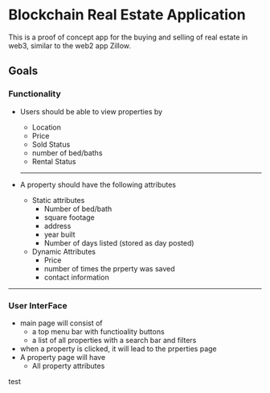 # Blockchain Real Estate Application

This is a proof of concept app for the buying and selling of real estate in web3, similar to the web2 app Zillow.

## Goals

### Functionality
- Users should be able to view properties by 
  - Location
  - Price
  - Sold Status
  - number of bed/baths
  - Rental Status
  ---------------------

- A property should have the following attributes
  - Static attributes
    - Number of bed/bath
    - square footage
    - address
    - year built
    -  Number of days listed (stored as day posted)
  - Dynamic Attributes
    - Price    
    - number of times the prperty was saved
    - contact information
--------------

### User InterFace
- main page will consist of 
  - a top menu bar with functioality buttons
  - a list of all properties with a search bar and filters
- when a property is clicked, it will lead to the prperties page
- A property page will have
  - All property attributes


test